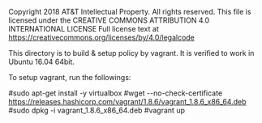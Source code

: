Copyright 2018 AT&T Intellectual Property. All rights reserved.
This file is licensed under the CREATIVE COMMONS ATTRIBUTION 4.0 INTERNATIONAL LICENSE
Full license text at https://creativecommons.org/licenses/by/4.0/legalcode

This directory is to build & setup policy by vagrant. It is verified to work in
Ubuntu 16.04 64bit.

To setup vagrant, run the followings:

#sudo apt-get install -y virtualbox
#wget --no-check-certificate https://releases.hashicorp.com/vagrant/1.8.6/vagrant_1.8.6_x86_64.deb
#sudo dpkg -i vagrant_1.8.6_x86_64.deb
#vagrant up
